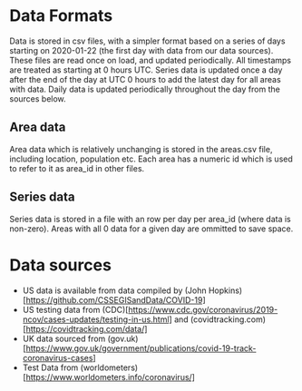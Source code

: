 # Data Formats 

Data is stored in csv files, with a simpler format based on a series of days starting on 2020-01-22 (the first day with data from our data sources). These files are read once on load, and updated periodically. All timestamps are treated as starting at 0 hours UTC. Series data is updated once a day after the end of the day at UTC 0 hours to add the latest day for all areas with data. Daily data is updated periodically throughout the day from the sources below. 

## Area data 

Area data which is relatively unchanging is stored in the areas.csv file, including location, population etc. Each area has a numeric id which is used to refer to it as area_id in other files. 

## Series data 

Series data is stored in a file with an row per day per area_id (where data is non-zero). Areas with all 0 data for a given day are ommitted to save space.


# Data sources

* US data is available from data compiled by (John Hopkins)[https://github.com/CSSEGISandData/COVID-19]
* US testing data from (CDC)[https://www.cdc.gov/coronavirus/2019-ncov/cases-updates/testing-in-us.html] and (covidtracking.com)[https://covidtracking.com/data/]
* UK data sourced from (gov.uk)[https://www.gov.uk/government/publications/covid-19-track-coronavirus-cases] 
* Test Data from (worldometers)[https://www.worldometers.info/coronavirus/]